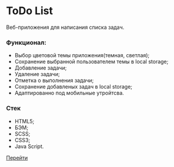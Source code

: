 # ToDo List

Веб-приложения для написания списка задач.

### Функционал: 
- Выбор цветовой темы приложения(темная, светлая);
- Сохранение выбранной пользователем темы в local storage;
- Добавление задачи; 
- Удаление задачи; 
- Отметка о выполнения задачи;
- Сохранение добавленых задач в local storage;
- Адаптированно под мобильные утройтсва.


### Стек
- HTML5;
- БЭМ;
- SCSS;
- CSS3;
- Java Script.

[Перейти](https://callmemaksimg.github.io/Todo/)

